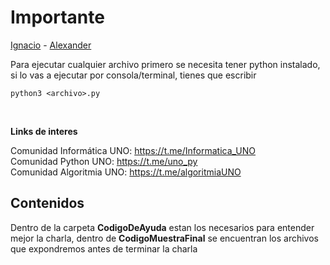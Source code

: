 # Importante #

[Ignacio](https://ignagarcia.vercel.app) - [Alexander](https://alexandermelian.github.io)
<p>
<p>Para ejecutar cualquier archivo primero se necesita tener python instalado, si lo vas a ejecutar por consola/terminal, tienes que escribir

``` python3 <archivo>.py ```


<br>

<b>Links de interes</b>

Comunidad Informática UNO: https://t.me/Informatica_UNO <br>
Comunidad Python UNO: https://t.me/uno_py
<br>
Comunidad Algoritmia UNO: https://t.me/algoritmiaUNO



## Contenidos ##

Dentro de la carpeta <b>CodigoDeAyuda</b> estan los necesarios para entender mejor la charla, dentro de <b>CodigoMuestraFinal</b> se encuentran los archivos que expondremos antes de terminar la charla